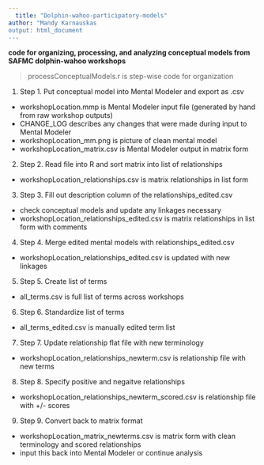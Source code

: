 ```yaml
---
  title: "Dolphin-wahoo-participatory-models"
author: "Mandy Karnauskas
output: html_document
---
```


**code for organizing, processing, and analyzing conceptual models from SAFMC dolphin-wahoo workshops**

> processConceptualModels.r is step-wise code for organization

1. Step 1. Put conceptual model into Mental Modeler and export as .csv

  + workshopLocation.mmp is Mental Modeler input file (generated by hand from raw workshop outputs)
  + CHANGE_LOG describes any changes that were made during input to Mental Modeler 
  + workshopLocation_mm.png is picture of clean mental model
  + workshopLocation_matrix.csv is Mental Modeler output in matrix form

2. Step 2. Read file into R and sort matrix into list of relationships
  + workshopLocation_relationships.csv is matrix relationships in list form

3. Step 3. Fill out description column of the relationships_edited.csv
  +  check conceptual models and update any linkages necessary
  + workshopLocation_relationships_edited.csv is matrix relationships in list form with comments 

4. Step 4. Merge edited mental models with relationships_edited.csv
  + workshopLocation_relationships_edited.csv is updated with new linkages

5. Step 5. Create list of terms
  + all_terms.csv is full list of terms across workshops

6. Step 6. Standardize list of terms
  + all_terms_edited.csv is manually edited term list

7. Step 7. Update relationship flat file with new terminology
  + workshopLocation_relationships_newterm.csv is relationship file with new terms

8. Step 8. Specify positive and negaitve relationships
  + workshopLocation_relationships_newterm_scored.csv is relationship file with +/- scores

9. Step 9. Convert back to matrix format
  + workshopLocation_matrix_newterms.csv is matrix form with clean terminology and scored relationships
  + input this back into Mental Modeler or continue analysis





